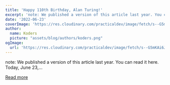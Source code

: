 ```yaml
---
title: 'Happy 110th Birthday, Alan Turing!'
excerpt: 'note: We published a version of this article last year. You can read it here.     Today, June 23,...'
date: '2022-06-23'
coverImage: 'https://res.cloudinary.com/practicaldev/image/fetch/s--G5mKAi6J--/c_imagga_scale,f_auto,fl_progressive,h_420,q_auto,w_1000/https://dev-to-uploads.s3.amazonaws.com/uploads/articles/yqe8nsh73ghv7g9355gv.png'
author:
  name: Koders
  picture: "assets/blog/authors/koders.png"
ogImage:
  url: 'https://res.cloudinary.com/practicaldev/image/fetch/s--G5mKAi6J--/c_imagga_scale,f_auto,fl_progressive,h_420,q_auto,w_1000/https://dev-to-uploads.s3.amazonaws.com/uploads/articles/yqe8nsh73ghv7g9355gv.png'
---
```


note: We published a version of this article last year. You can read it here.     Today, June 23,...

[Read more](https://dev.to/devteam/happy-110th-birthday-alan-turing-3m6o)
